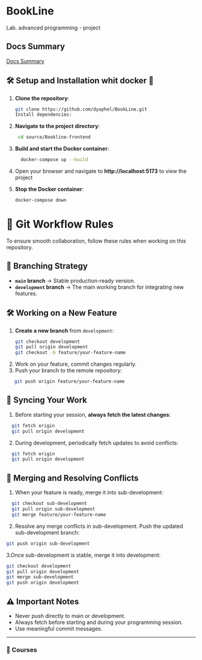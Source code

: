 # BookLine
Lab. advanced programming - project

## Docs Summary
[Docs Summary](https://www.notion.so/Distributed-System-for-Library-Book-Management-BookLine-1b89f4cb74a8809ebd68c4b351b7ff7f)

## 🛠️ Setup and Installation whit docker 🐋

1. **Clone the repository**:
   ```bash
   git clone https://github.com/dyaphel/BookLine.git
   Install dependencies:
   
2. **Navigate to the project directory**:
     ```bash
      cd source/Bookline-frontend
4. **Build and start the Docker container**:
   ```bash
     docker-compose up --build

5. Open your browser and navigate to **http://localhost:5173** to view the project

6. **Stop the Docker container**:
    ```bash
   docker-compose down
# 🚀 Git Workflow Rules  

To ensure smooth collaboration, follow these rules when working on this repository.  

## 📌 Branching Strategy  
- **`main` branch** → Stable production-ready version.  
- **`development` branch** → The main working branch for integrating new features.  

## 🛠 Working on a New Feature  
1. **Create a new branch** from `development`:  
   ```bash
   git checkout development
   git pull origin development
   git checkout -b feature/your-feature-name
   ```
2. Work on your feature, commit changes regularly.
3. Push your branch to the remote repository:
```bash
   git push origin feature/your-feature-name
```
## 🔄 Syncing Your Work
1. Before starting your session, **always fetch the latest changes**:
```bash
  git fetch origin
  git pull origin development
```
2. During development, periodically fetch updates to avoid conflicts:
```bash
  git fetch origin
  git pull origin development
```
## 🔀 Merging and Resolving Conflicts

1. When your feature is ready, merge it into sub-development:
```bash
  git checkout sub-development
  git pull origin sub-development
  git merge feature/your-feature-name
```
2. Resolve any merge conflicts in sub-development.
Push the updated sub-development branch:
  ```bash
  git push origin sub-development
  ```
3.Once sub-development is stable, merge it into development:
  ```bash
  git checkout development
  git pull origin development
  git merge sub-development
  git push origin development
  ```
## ⚠️ Important Notes
- Never push directly to main or development.
- Always fetch before starting and during your programming session.
- Use meaningful commit messages.

<hr style="border: 0.4px margin: 1em 0;">

### 📖 Courses

